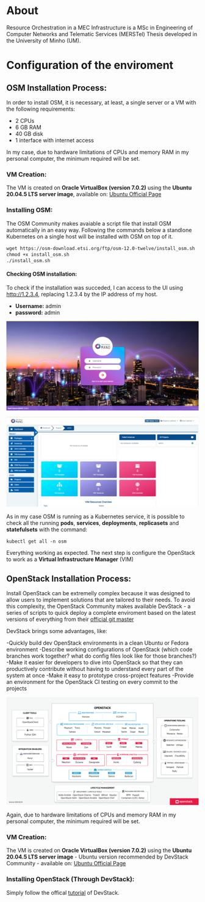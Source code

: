 # About
Resource Orchestration in a MEC Infrastructure is a MSc in Engineering of Computer Networks and Telematic Services (MERSTel) Thesis developed in the University of Minho (UM).

# Configuration of the enviroment
## OSM Installation Process:
In order to install OSM, it is necessary, at least, a single server or a VM with the following requirements:
- 2 CPUs
- 6 GB RAM
- 40 GB disk
- 1 interface with internet access

In my case, due to hardware limitations of CPUs and memory RAM in my personal computer, the minimum required will be set.

### VM Creation:
The VM is created on **Oracle VirtualBox (version 7.0.2)** using the **Ubuntu 20.04.5 LTS server image**, available on: [Ubuntu Official Page](http://releases.ubuntu.com/20.04/)

### Installing OSM:
The OSM Community makes avaiable a script file that install OSM automatically in an easy way. Following the commands below a standlone Kubernetes on a single host will be installed with OSM on top of it.

```
wget https://osm-download.etsi.org/ftp/osm-12.0-twelve/install_osm.sh
chmod +x install_osm.sh
./install_osm.sh
```

#### Checking OSM installation:
To check if the installation was succeded, I can access to the UI using http://1.2.3.4, replacing 1.2.3.4 by the IP address of my host.

- **Username:** admin
- **password:** admin

![This is an image](/Images/Login_OSM.png)

![This is an image](/Images/Landingpage_OSM.png)

As in my case OSM is running as a Kubernetes service, it is possible to check all the running **pods**, **services**, **deployments**, **replicasets** and **statefulsets** with the command:

```
kubectl get all -n osm
```

Everything working as expected. The next step is configure the OpenStack to work as a **Virtual Infrastructure Manager** (VIM)

## OpenStack Installation Process:
Install OpenStack can be extremelly complex because it was designed to allow users to implement solutions that are tailored to their needs. To avoid this complexity, the OpenStack Community makes available DevStack - a series of scripts to quick deploy a complete enviroment based on the latest versions of everything from their [official git master](https://opendev.org/openstack/devstack)

DevStack brings some advantages, like:

-Quickly build dev OpenStack environments in a clean Ubuntu or Fedora environment
-Describe working configurations of OpenStack (which code branches work together? what do config files look like for those branches?)
-Make it easier for developers to dive into OpenStack so that they can productively contribute without having to understand every part of the system at once
-Make it easy to prototype cross-project features
-Provide an environment for the OpenStack CI testing on every commit to the projects

![This is an image](/Images/openstack-map.png)

Again, due to hardware limitations of CPUs and memory RAM in my personal computer, the minimum required will be set.

### VM Creation:
The VM is created on **Oracle VirtualBox (version 7.0.2)** using the **Ubuntu 20.04.5 LTS server image** - Ubuntu version recommended by DevStack Community - available on: [Ubuntu Official Page](http://releases.ubuntu.com/20.04/)

### Installing OpenStack (Through DevStack):
Simply follow the offical [tutorial](https://docs.openstack.org/devstack/latest/) of DevStack.



